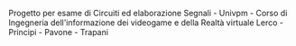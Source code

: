 Progetto per esame di Circuiti ed elaborazione Segnali - Univpm - Corso di Ingegneria dell'informazione dei videogame e della Realtà virtuale
Lerco - Principi - Pavone - Trapani
